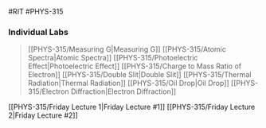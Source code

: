 #RIT #PHYS-315
### Individual Labs
> [[PHYS-315/Measuring G\|Measuring G]]
> [[PHYS-315/Atomic Spectra\|Atomic Spectra]]
> [[PHYS-315/Photoelectric Effect\|Photoelectric Effect]]
> [[PHYS-315/Charge to Mass Ratio of Electron]]
> [[PHYS-315/Double Slit\|Double Slit]]
> [[PHYS-315/Thermal Radiation\|Thermal Radiation]]
> [[PHYS-315/Oil Drop\|Oil Drop]]
> [[PHYS-315/Electron Diffraction\|Electron Diffraction]]

[[PHYS-315/Friday Lecture 1\|Friday Lecture #1]]
[[PHYS-315/Friday Lecture 2\|Friday Lecture #2]]


